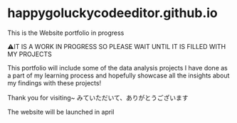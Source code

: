 # happygoluckycodeeditor.github.io
This is the Website portfolio in progress 

⚠️IT IS A WORK IN PROGRESS SO PLEASE WAIT UNTIL IT IS FILLED WITH MY PROJECTS

This portfolio will include some of  the data analysis projects I have done as a part of my learning process and hopefully showcase all the insights about my findings with these projects!

Thank you for visiting~
みていただいて、ありがとうございます


The website will be launched in april
